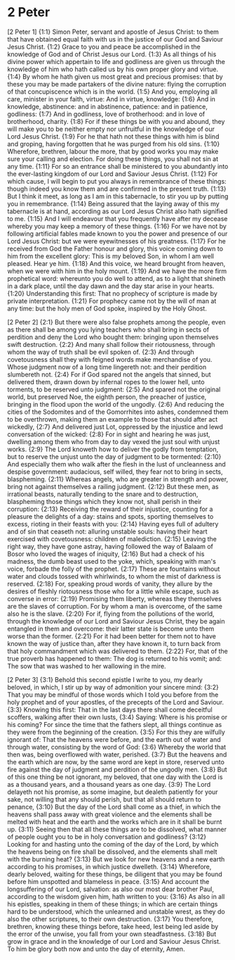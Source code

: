 # 2 Peter

[2 Peter 1]
{1:1} Simon Peter, servant and apostle of Jesus Christ: to them that have obtained equal faith with us in the justice of our God and Saviour Jesus Christ.
{1:2} Grace to you and peace be accomplished in the knowledge of God and of Christ Jesus our Lord.
{1:3} As all things of his divine power which appertain to life and godliness are given us through the knowledge of him who hath called us by his own proper glory and virtue.
{1:4} By whom he hath given us most great and precious promises: that by these you may be made partakers of the divine nature: flying the corruption of that concupiscence which is in the world.
{1:5} And you, employing all care, minister in your faith, virtue: And in virtue, knowledge:
{1:6} And in knowledge, abstinence: and in abstinence, patience: and in patience, godliness:
{1:7} And in godliness, love of brotherhood: and in love of brotherhood, charity.
{1:8} For if these things be with you and abound, they will make you to be neither empty nor unfruitful in the knowledge of our Lord Jesus Christ.
{1:9} For he that hath not these things with him is blind and groping, having forgotten that he was purged from his old sins.
{1:10} Wherefore, brethren, labour the more, that by good works you may make sure your calling and election. For doing these things, you shall not sin at any time.
{1:11} For so an entrance shall be ministered to you abundantly into the ever-lasting kingdom of our Lord and Saviour Jesus Christ.
{1:12} For which cause, I will begin to put you always in remembrance of these things: though indeed you know them and are confirmed in the present truth.
{1:13} But I think it meet, as long as I am in this tabernacle, to stir you up by putting you in remembrance.
{1:14} Being assured that the laying away of this my tabernacle is at hand, according as our Lord Jesus Christ also hath signified to me.
{1:15} And I will endeavour that you frequently have after my decease whereby you may keep a memory of these things.
{1:16} For we have not by following artificial fables made known to you the power and presence of our Lord Jesus Christ: but we were eyewitnesses of his greatness.
{1:17} For he received from God the Father honour and glory, this voice coming down to him from the excellent glory: This is my beloved Son, in whom I am well pleased. Hear ye him.
{1:18} And this voice, we heard brought from heaven, when we were with him in the holy mount.
{1:19} And we have the more firm prophetical word: whereunto you do well to attend, as to a light that shineth in a dark place, until the day dawn and the day star arise in your hearts.
{1:20} Understanding this first: That no prophecy of scripture is made by private interpretation.
{1:21} For prophecy came not by the will of man at any time: but the holy men of God spoke, inspired by the Holy Ghost.

[2 Peter 2]
{2:1} But there were also false prophets among the people, even as there shall be among you lying teachers who shall bring in sects of perdition and deny the Lord who bought them: bringing upon themselves swift destruction.
{2:2} And many shall follow their riotousness, through whom the way of truth shall be evil spoken of.
{2:3} And through covetousness shall they with feigned words make merchandise of you. Whose judgment now of a long time lingereth not: and their perdition slumbereth not.
{2:4} For if God spared not the angels that sinned, but delivered them, drawn down by infernal ropes to the lower hell, unto torments, to be reserved unto judgment:
{2:5} And spared not the original world, but preserved Noe, the eighth person, the preacher of justice, bringing in the flood upon the world of the ungodly.
{2:6} And reducing the cities of the Sodomites and of the Gomorrhites into ashes, condemned them to be overthrown, making them an example to those that should after act wickedly,
{2:7} And delivered just Lot, oppressed by the injustice and lewd conversation of the wicked:
{2:8} For in sight and hearing he was just, dwelling among them who from day to day vexed the just soul with unjust works.
{2:9} The Lord knoweth how to deliver the godly from temptation, but to reserve the unjust unto the day of judgment to be tormented:
{2:10} And especially them who walk after the flesh in the lust of uncleanness and despise government: audacious, self willed, they fear not to bring in sects, blaspheming.
{2:11} Whereas angels, who are greater in strength and power, bring not against themselves a railing judgment.
{2:12} But these men, as irrational beasts, naturally tending to the snare and to destruction, blaspheming those things which they know not, shall perish in their corruption:
{2:13} Receiving the reward of their injustice, counting for a pleasure the delights of a day: stains and spots, sporting themselves to excess, rioting in their feasts with you:
{2:14} Having eyes full of adultery and of sin that ceaseth not: alluring unstable souls: having their heart exercised with covetousness: children of malediction.
{2:15} Leaving the right way, they have gone astray, having followed the way of Balaam of Bosor who loved the wages of iniquity,
{2:16} But had a check of his madness, the dumb beast used to the yoke, which, speaking with man's voice, forbade the folly of the prophet.
{2:17} These are fountains without water and clouds tossed with whirlwinds, to whom the mist of darkness is reserved.
{2:18} For, speaking proud words of vanity, they allure by the desires of fleshly riotousness those who for a little while escape, such as converse in error:
{2:19} Promising them liberty, whereas they themselves are the slaves of corruption. For by whom a man is overcome, of the same also he is the slave.
{2:20} For if, flying from the pollutions of the world, through the knowledge of our Lord and Saviour Jesus Christ, they be again entangled in them and overcome: their latter state is become unto them worse than the former.
{2:21} For it had been better for them not to have known the way of justice than, after they have known it, to turn back from that holy commandment which was delivered to them.
{2:22} For, that of the true proverb has happened to them: The dog is returned to his vomit; and: The sow that was washed to her wallowing in the mire.

[2 Peter 3]
{3:1} Behold this second epistle I write to you, my dearly beloved, in which, I stir up by way of admonition your sincere mind:
{3:2} That you may be mindful of those words which I told you before from the holy prophet and of your apostles, of the precepts of the Lord and Saviour.
{3:3} Knowing this first: That in the last days there shall come deceitful scoffers, walking after their own lusts,
{3:4} Saying: Where is his promise or his coming? For since the time that the fathers slept, all things continue as they were from the beginning of the creation.
{3:5} For this they are wilfully ignorant of: That the heavens were before, and the earth out of water and through water, consisting by the word of God:
{3:6} Whereby the world that then was, being overflowed with water, perished.
{3:7} But the heavens and the earth which are now, by the same word are kept in store, reserved unto fire against the day of judgment and perdition of the ungodly men.
{3:8} But of this one thing be not ignorant, my beloved, that one day with the Lord is as a thousand years, and a thousand years as one day.
{3:9} The Lord delayeth not his promise, as some imagine, but dealeth patiently for your sake, not willing that any should perish, but that all should return to penance,
{3:10} But the day of the Lord shall come as a thief, in which the heavens shall pass away with great violence and the elements shall be melted with heat and the earth and the works which are in it shall be burnt up.
{3:11} Seeing then that all these things are to be dissolved, what manner of people ought you to be in holy conversation and godliness?
{3:12} Looking for and hasting unto the coming of the day of the Lord, by which the heavens being on fire shall be dissolved, and the elements shall melt with the burning heat?
{3:13} But we look for new heavens and a new earth according to his promises, in which justice dwelleth.
{3:14} Wherefore, dearly beloved, waiting for these things, be diligent that you may be found before him unspotted and blameless in peace.
{3:15} And account the longsuffering of our Lord, salvation: as also our most dear brother Paul, according to the wisdom given him, hath written to you:
{3:16} As also in all his epistles, speaking in them of these things; in which are certain things hard to be understood, which the unlearned and unstable wrest, as they do also the other scriptures, to their own destruction.
{3:17} You therefore, brethren, knowing these things before, take heed, lest being led aside by the error of the unwise, you fall from your own steadfastness.
{3:18} But grow in grace and in the knowledge of our Lord and Saviour Jesus Christ. To him be glory both now and unto the day of eternity, Amen.